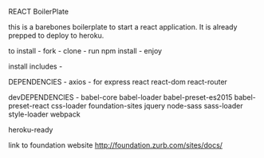 REACT BoilerPlate

this is a barebones boilerplate to start a react application. It is already prepped to deploy to heroku.

to install - fork - clone - run npm install - enjoy

install includes -

DEPENDENCIES -
axios - for
express
react
react-dom
react-router

devDEPENDENCIES -
babel-core
babel-loader
babel-preset-es2015
babel-preset-react
css-loader
foundation-sites
jquery
node-sass
sass-loader
style-loader
webpack

heroku-ready


link to foundation website
http://foundation.zurb.com/sites/docs/
